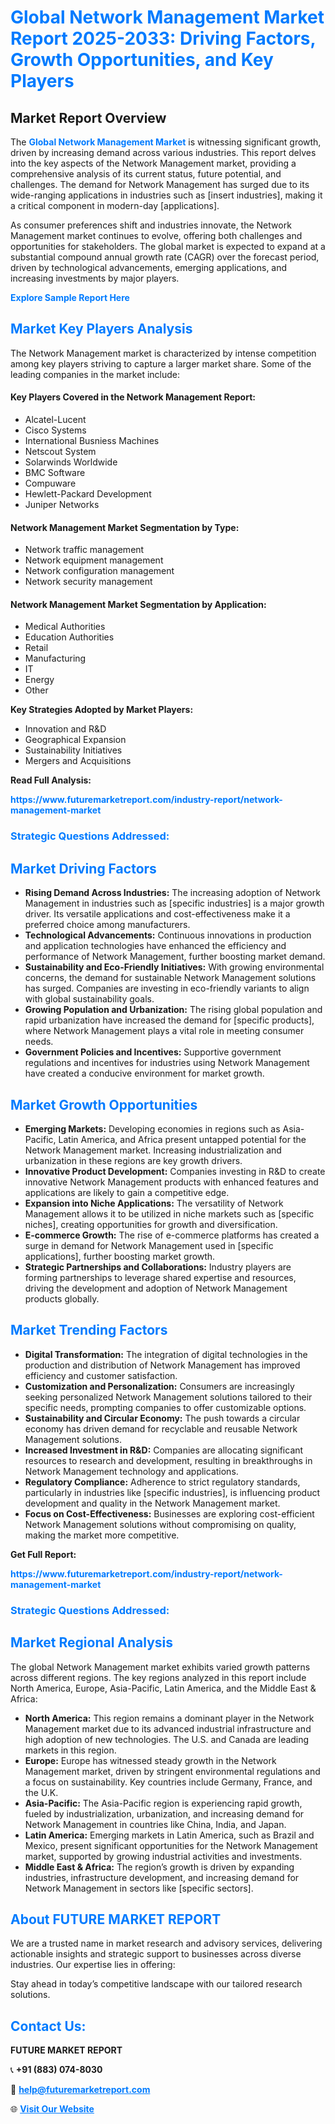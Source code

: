 <h1 style="color: #007BFF;">Global Network Management Market Report 2025-2033: Driving Factors, Growth Opportunities, and Key Players</h1>

<section id="overview">
<h2>Market Report Overview</h2>
<p>The <a href="https://www.futuremarketreport.com/industry-report/network-management-market" style="color: #007BFF; text-decoration: none;"><strong>Global Network Management Market</strong></a> is witnessing significant growth, driven by increasing demand across various industries. This report delves into the key aspects of the Network Management market, providing a comprehensive analysis of its current status, future potential, and challenges. The demand for Network Management has surged due to its wide-ranging applications in industries such as [insert industries], making it a critical component in modern-day [applications].</p>
<p>As consumer preferences shift and industries innovate, the Network Management market continues to evolve, offering both challenges and opportunities for stakeholders. The global market is expected to expand at a substantial compound annual growth rate (CAGR) over the forecast period, driven by technological advancements, emerging applications, and increasing investments by major players.</p>
</section>

<section id="overview">
<p><a href="https://www.futuremarketreport.com/request-sample/reportId=106719" style="color: #007BFF; text-decoration: none;"><strong>Explore Sample Report Here</strong></a></p>
</section>

<section id="key-players">
<h2 style="color: #007BFF;">Market Key Players Analysis</h2>
<p>The Network Management market is characterized by intense competition among key players striving to capture a larger market share. Some of the leading companies in the market include:</p>
<h4>Key Players Covered in the Network Management Report:</h4>
<ul><li>Alcatel-Lucent</li><li>Cisco Systems</li><li>International Busniess Machines</li><li>Netscout System</li><li>Solarwinds Worldwide</li><li>BMC Software</li><li>Compuware</li><li>Hewlett-Packard Development</li><li>Juniper Networks</li></ul>
<h4>Network Management Market Segmentation by Type:</h4>
<ul><li>Network traffic management</li><li>Network equipment management</li><li>Network configuration management</li><li>Network security management</li></ul>

<h4>Network Management Market Segmentation by Application:</h4>
<ul><li>Medical Authorities</li><li>Education Authorities</li><li>Retail</li><li>Manufacturing</li><li>IT</li><li>Energy</li><li>Other</li></ul>
<p><strong>Key Strategies Adopted by Market Players:</strong></p>
<ul>
<li>Innovation and R&D</li>
<li>Geographical Expansion</li>
<li>Sustainability Initiatives</li>
<li>Mergers and Acquisitions</li>
</ul>
</section>

<section>
<p><strong>Read Full Analysis: </strong></p><a href="https://www.futuremarketreport.com/industry-report/network-management-market" style="color: #007BFF; text-decoration: none;"><strong>https://www.futuremarketreport.com/industry-report/network-management-market</strong></a>
<h3 style="color: #007BFF;">Strategic Questions Addressed:</h3>
</section>

<section id="driving-factors">
<h2 style="color: #007BFF;">Market Driving Factors</h2>
<ul>
<li><strong>Rising Demand Across Industries:</strong> The increasing adoption of Network Management in industries such as [specific industries] is a major growth driver. Its versatile applications and cost-effectiveness make it a preferred choice among manufacturers.</li>
<li><strong>Technological Advancements:</strong> Continuous innovations in production and application technologies have enhanced the efficiency and performance of Network Management, further boosting market demand.</li>
<li><strong>Sustainability and Eco-Friendly Initiatives:</strong> With growing environmental concerns, the demand for sustainable Network Management solutions has surged. Companies are investing in eco-friendly variants to align with global sustainability goals.</li>
<li><strong>Growing Population and Urbanization:</strong> The rising global population and rapid urbanization have increased the demand for [specific products], where Network Management plays a vital role in meeting consumer needs.</li>
<li><strong>Government Policies and Incentives:</strong> Supportive government regulations and incentives for industries using Network Management have created a conducive environment for market growth.</li>
</ul>
</section>

<section id="growth-opportunities">
<h2 style="color: #007BFF;">Market Growth Opportunities</h2>
<ul>
<li><strong>Emerging Markets:</strong> Developing economies in regions such as Asia-Pacific, Latin America, and Africa present untapped potential for the Network Management market. Increasing industrialization and urbanization in these regions are key growth drivers.</li>
<li><strong>Innovative Product Development:</strong> Companies investing in R&D to create innovative Network Management products with enhanced features and applications are likely to gain a competitive edge.</li>
<li><strong>Expansion into Niche Applications:</strong> The versatility of Network Management allows it to be utilized in niche markets such as [specific niches], creating opportunities for growth and diversification.</li>
<li><strong>E-commerce Growth:</strong> The rise of e-commerce platforms has created a surge in demand for Network Management used in [specific applications], further boosting market growth.</li>
<li><strong>Strategic Partnerships and Collaborations:</strong> Industry players are forming partnerships to leverage shared expertise and resources, driving the development and adoption of Network Management products globally.</li>
</ul>
</section>

<section id="trending-factors">
<h2 style="color: #007BFF;">Market Trending Factors</h2>
<ul>
<li><strong>Digital Transformation:</strong> The integration of digital technologies in the production and distribution of Network Management has improved efficiency and customer satisfaction.</li>
<li><strong>Customization and Personalization:</strong> Consumers are increasingly seeking personalized Network Management solutions tailored to their specific needs, prompting companies to offer customizable options.</li>
<li><strong>Sustainability and Circular Economy:</strong> The push towards a circular economy has driven demand for recyclable and reusable Network Management solutions.</li>
<li><strong>Increased Investment in R&D:</strong> Companies are allocating significant resources to research and development, resulting in breakthroughs in Network Management technology and applications.</li>
<li><strong>Regulatory Compliance:</strong> Adherence to strict regulatory standards, particularly in industries like [specific industries], is influencing product development and quality in the Network Management market.</li>
<li><strong>Focus on Cost-Effectiveness:</strong> Businesses are exploring cost-efficient Network Management solutions without compromising on quality, making the market more competitive.</li>
</ul>
</section>

<section>
<p><strong>Get Full Report: </strong></p><a href="https://www.futuremarketreport.com/industry-report/network-management-market" style="color: #007BFF; text-decoration: none;"><strong>https://www.futuremarketreport.com/industry-report/network-management-market</strong></a>
<h3 style="color: #007BFF;">Strategic Questions Addressed:</h3>
</section>


<section id="regional-analysis">
<h2 style="color: #007BFF;">Market Regional Analysis</h2>
<p>The global Network Management market exhibits varied growth patterns across different regions. The key regions analyzed in this report include North America, Europe, Asia-Pacific, Latin America, and the Middle East & Africa:</p>
<ul>
<li><strong>North America:</strong> This region remains a dominant player in the Network Management market due to its advanced industrial infrastructure and high adoption of new technologies. The U.S. and Canada are leading markets in this region.</li>
<li><strong>Europe:</strong> Europe has witnessed steady growth in the Network Management market, driven by stringent environmental regulations and a focus on sustainability. Key countries include Germany, France, and the U.K.</li>
<li><strong>Asia-Pacific:</strong> The Asia-Pacific region is experiencing rapid growth, fueled by industrialization, urbanization, and increasing demand for Network Management in countries like China, India, and Japan.</li>
<li><strong>Latin America:</strong> Emerging markets in Latin America, such as Brazil and Mexico, present significant opportunities for the Network Management market, supported by growing industrial activities and investments.</li>
<li><strong>Middle East & Africa:</strong> The region’s growth is driven by expanding industries, infrastructure development, and increasing demand for Network Management in sectors like [specific sectors].</li>
</ul>
</section>

<footer>
<h2 style="color: #007BFF;">About FUTURE MARKET REPORT</h2>
<p>We are a trusted name in market research and advisory services, delivering actionable insights and strategic support to businesses across diverse industries. Our expertise lies in offering:</p>

<p>Stay ahead in today’s competitive landscape with our tailored research solutions.</p>

<h2 style="color: #007BFF;">Contact Us:</h2>
<p><strong>FUTURE MARKET REPORT</strong></p>
<p>📞 <strong>+91 (883) 074-8030</strong></p>
<p>📧 <strong><a href="mailto:help@futuremarketreport.com" style="color: #007BFF;">help@futuremarketreport.com</a></strong></p>
<p>🌐 <strong><a href="https://www.futuremarketreport.com/" style="color: #007BFF;">Visit Our Website</a></strong></p>
</footer>